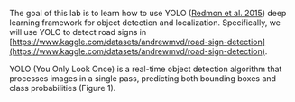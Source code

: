 The goal of this lab is to learn how to use YOLO ([Redmon et al. 2015](https://arxiv.org/abs/1506.02640)) deep learning framework for object detection and localization.  Specifically, we will use YOLO to detect road signs in [https://www.kaggle.com/datasets/andrewmvd/road-sign-detection](https://www.kaggle.com/datasets/andrewmvd/road-sign-detection).  

YOLO (You Only Look Once) is a real-time object detection algorithm that processes images in a single pass, predicting both bounding boxes and class probabilities (Figure 1). 

